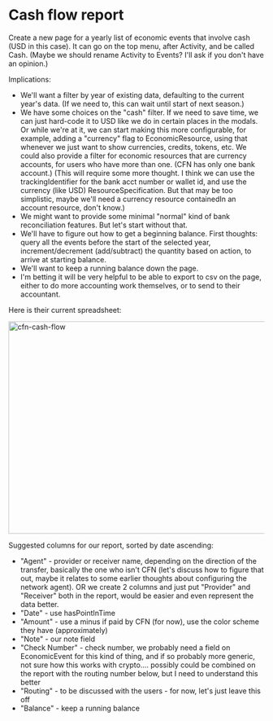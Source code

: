 # Cash flow report

Create a new page for a yearly list of economic events that involve cash (USD in this case). It can go on the top menu, after Activity, and be called Cash.  (Maybe we should rename Activity to Events?  I'll ask if you don't have an opinion.)

Implications:  
* We'll want a filter by year of existing data, defaulting to the current year's data.  (If we need to, this can wait until start of next season.)
* We have some choices on the "cash" filter.  If we need to save time, we can just hard-code it to USD like we do in certain places in the modals.  Or while we're at it, we can start making this more configurable, for example, adding a "currency" flag to EconomicResource, using that whenever we just want to show currencies, credits, tokens, etc.  We could also provide a filter for economic resources that are currency accounts, for users who have more than one.  (CFN has only one bank account.)  (This will require some more thought. I think we can use the trackingIdentifier for the bank acct number or wallet id, and use the currency (like USD) ResourceSpecification.  But that may be too simplistic, maybe we'll need a currency resource containedIn an account resource, don't know.)
* We might want to provide some minimal "normal" kind of bank reconciliation features.  But let's start without that.
* We'll have to figure out how to get a beginning balance.  First thoughts:  query all the events before the start of the selected year, increment/decrement (add/subtract) the quantity based on action, to arrive at starting balance.
* We'll want to keep a running balance down the page.
* I'm betting it will be very helpful to be able to export to csv on the page, either to do more accounting work themselves, or to send to their accountant.

Here is their current spreadsheet:

<img width="1732" height="417" alt="cfn-cash-flow" src="https://github.com/user-attachments/assets/84eeb413-e35c-4b87-a496-c42f18ce921f" />

Suggested columns for our report, sorted by date ascending:
* "Agent" - provider or receiver name, depending on the direction of the transfer, basically the one who isn't CFN (let's discuss how to figure that out, maybe it relates to some earlier thoughts about configuring the network agent).  OR we create 2 columns and just put "Provider" and "Receiver" both in the report, would be easier and even represent the data better.
* "Date" - use hasPointInTime
* "Amount" - use a minus if paid by CFN (for now), use the color scheme they have (approximately)
* "Note" - our note field
* "Check Number" - check number, we probably need a field on EconomicEvent for this kind of thing, and if so probably more generic, not sure how this works with crypto.... possibly could be combined on the report with the routing number below, but I need to understand this better
* "Routing" - to be discussed with the users - for now, let's just leave this off
* "Balance" - keep a running balance
  

